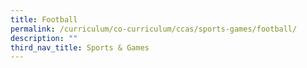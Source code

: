 ```yaml
---
title: Football
permalink: /curriculum/co-curriculum/ccas/sports-games/football/
description: ""
third_nav_title: Sports & Games
---
```

